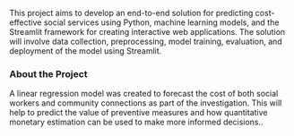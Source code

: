 This project aims to develop an end-to-end solution for predicting cost-effective social services using Python, machine learning models, and the Streamlit framework for creating interactive web applications. The solution will involve data collection, preprocessing, model training, evaluation, and deployment of the model using Streamlit.
### About the Project
A linear regression model was created to forecast the cost of both social workers and community connections as part of the investigation. This will help to predict the value of preventive measures and how quantitative monetary estimation can be used to make more informed decisions..

